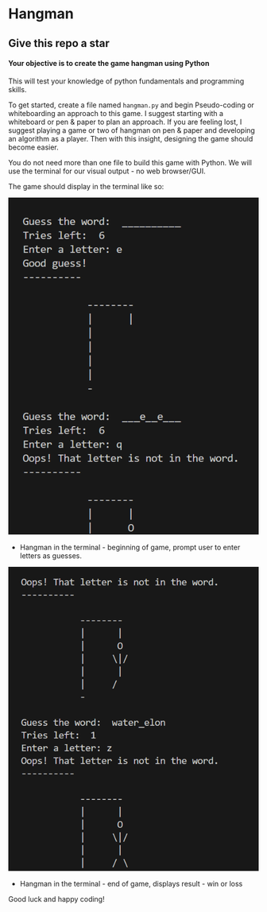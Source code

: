 # Hangman

## Give this repo a star

#### Your objective is to create the game hangman using Python
This will test your knowledge of python fundamentals and programming skills.

To get started, create a file named `hangman.py` and begin Pseudo-coding or whiteboarding an approach to this game. I suggest starting with a whiteboard or pen & paper to plan an approach. If you are feeling lost, I suggest playing a game or two of hangman on pen & paper and developing an algorithm as a player. Then with this insight, designing the game should become easier.

You do not need more than one file to build this game with Python. We will use the terminal for our visual output - no web browser/GUI.

The game should display in the terminal like so:

![Hangman in the terminal pt. 1](/assets/hangman_terminal_1.png)

- Hangman in the terminal - beginning of game, prompt user to enter letters as guesses.

![Hangman in the terminal pt. 2](/assets/hangman_terminal_2.png)

- Hangman in the terminal - end of game, displays result - win or loss

Good luck and happy coding!
